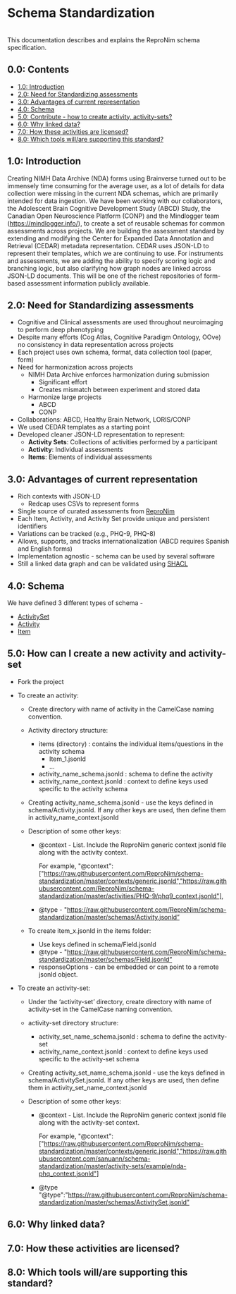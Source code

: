 # Schema Standardization
<br>
This documentation describes and explains the ReproNim schema specification.

## 0.0: Contents

- [1.0: Introduction](#10-introduction)
- [2.0: Need for Standardizing assessments](#20-need-for-standardizing-assessments)
- [3.0: Advantages of current representation](#30-advantages-of-current-representation)
- [4.0: Schema](#40-schema)
- [5.0: Contribute - how to create activity, activity-sets?](#50-how-can-i-create-a-new-activity-and-activity-set)
- [6.0: Why linked data?]()
- [7.0: How these activities are licensed?]()
- [8.0: Which tools will/are supporting this standard?]()

## 1.0: Introduction
Creating NIMH Data Archive (NDA) forms using Brainverse turned out to be immensely time consuming for the average user, as a lot of details for data collection were missing in the current NDA schemas, which are primarily intended for data ingestion. We have been working with our collaborators, the Adolescent Brain Cognitive Development Study (ABCD) Study, the Canadian Open Neuroscience Platform (CONP) and the Mindlogger team (https://mindlogger.info/), to create a set of reusable schemas for common assessments across projects. We are building the assessment standard by extending and modifying the Center for Expanded Data Annotation and Retrieval (CEDAR) metadata representation. CEDAR uses JSON-LD to represent their templates, which we are continuing to use. For instruments and assessments, we are adding the ability to specify scoring logic and branching logic, but also clarifying how graph nodes are linked across JSON-LD documents. This will be one of the richest repositories of form-based assessment information publicly available.

## 2.0: Need for Standardizing assessments
- Cognitive and Clinical assessments are used throughout neuroimaging to perform deep phenotyping
- Despite many efforts (Cog Atlas, Cognitive Paradigm Ontology, OOve) no consistency in data representation across projects
- Each project uses own schema, format, data collection tool (paper, form)
- Need for harmonization across projects
  - NIMH Data Archive enforces harmonization during submission
    - Significant effort
    - Creates mismatch between experiment and stored data
  - Harmonize large projects
    - ABCD
    - CONP
- Collaborations: ABCD, Healthy Brain Network, LORIS/CONP
- We used CEDAR templates as a starting point
- Developed cleaner JSON-LD representation to represent:
  - __Activity Sets__: Collections of activities performed by a participant
  - __Activity__: Individual assessments
  - __Items__: Elements of individual assessments

## 3.0: Advantages of current representation
- Rich contexts with JSON-LD
  - Redcap uses CSVs to represent forms
- Single source of curated assessments from [ReproNim](https://github.com/ReproNim)
- Each Item, Activity, and Activity Set provide unique and persistent identifiers
- Variations can be tracked (e.g., PHQ-9, PHQ-8)
- Allows, supports, and tracks internationalization (ABCD requires Spanish and English forms)
- Implementation agnostic - schema can be used by several software
- Still a linked data graph and can be validated using [SHACL](https://www.w3.org/TR/shacl/)

## 4.0: Schema
We have defined 3 different types of schema -
- [ActivitySet](https://raw.githubusercontent.com/ReproNim/schema-standardization/master/schemas/ActivitySet.jsonld)
- [Activity](https://raw.githubusercontent.com/ReproNim/schema-standardization/master/schemas/Activity.jsonld)
- [Item](https://raw.githubusercontent.com/ReproNim/schema-standardization/master/schemas/Field.jsonld)

## 5.0: How can I create a new activity and activity-set
- Fork the project
- To create an activity:
  - Create directory with name of activity in the CamelCase naming convention.
  - Activity directory structure:
    - items (directory) : contains the individual items/questions in the activity schema
      - Item_1.jsonld
      - ...
    - activity_name_schema.jsonld : schema to define the activity
    - activity_name_context.jsonld : context to define keys used specific to the activity schema

  - Creating activity_name_schema.jsonld - use the keys defined in schema/Activity.jsonld. If any other keys are used, then define them in activity_name_context.jsonld
	
  - Description of some other keys:
    - @context - List. Include the ReproNim generic context jsonld file along with the activity context.
    
      For example, 
      "@context":["https://raw.githubusercontent.com/ReproNim/schema-standardization/master/contexts/generic.jsonld","https://raw.githubusercontent.com/ReproNim/schema-standardization/master/activities/PHQ-9/phq9_context.jsonld"],

    - @type - "https://raw.githubusercontent.com/ReproNim/schema-standardization/master/schemas/Activity.jsonld”

  - To create item_x.jsonld in the items folder:
    - Use keys defined in schema/Field.jsonld
    - @type - "https://raw.githubusercontent.com/ReproNim/schema-standardization/master/schemas/Field.jsonld”
    - responseOptions - can be embedded or can point to a remote jsonld object.

- To create an activity-set:
  - Under the ‘activity-set’ directory, create directory with name of activity-set in the CamelCase naming convention.
  - activity-set directory structure:
    - activity_set_name_schema.jsonld : schema to define the activity-set
    - activity_name_context.jsonld : context to define keys used specific to the activity-set schema

  - Creating activity_set_name_schema.jsonld - use the keys defined in schema/ActivitySet.jsonld. If any other keys are used, then define them in activity_set_name_context.jsonld
	
  - Description of some other keys:
    - @context - List. Include the ReproNim generic context jsonld file along with the activity-set context.
    
      For example, 
      "@context":["https://raw.githubusercontent.com/ReproNim/schema-standardization/master/contexts/generic.jsonld","https://raw.githubusercontent.com/sanuann/schema-standardization/master/activity-sets/example/nda-phq_context.jsonld"]

    - @type "@type":"https://raw.githubusercontent.com/ReproNim/schema-standardization/master/schemas/ActivitySet.jsonld”

## 6.0: Why linked data?

## 7.0: How these activities are licensed?

## 8.0: Which tools will/are supporting this standard?


